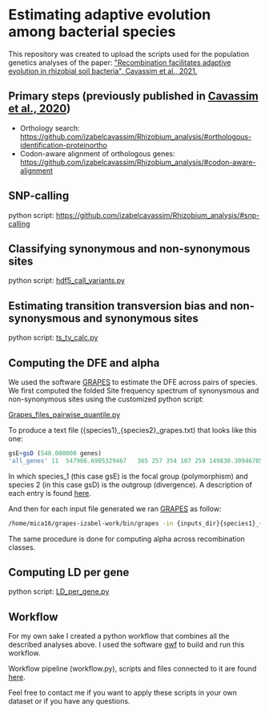 # Estimating adaptive evolution among bacterial species 
This repository was created to upload the scripts used for the population genetics analyses of the paper:
["Recombination facilitates adaptive evolution in rhizobial soil bacteria", Cavassim et al., 2021.](https://doi.org/10.1093/molbev/msab247)


## Primary steps (previously published in [Cavassim et al., 2020](https://www.microbiologyresearch.org/content/journal/mgen/10.1099/mgen.0.000351))
* Orthology search: https://github.com/izabelcavassim/Rhizobium_analysis/#orthologous-identification-proteinortho
* Codon-aware alignment of orthologous genes: https://github.com/izabelcavassim/Rhizobium_analysis/#codon-aware-alignment

## SNP-calling
python script: https://github.com/izabelcavassim/Rhizobium_analysis/#snp-calling

## Classifying synonymous and non-synonymous sites 

python script: [hdf5_call_variants.py](https://github.com/izabelcavassim/Popgen_bacteria/blob/master/scripts/hdf5_call_variants.py)

Estimating transition transversion bias and non-synonysmous and synonymous sites
-----------------------
python script: [ts_tv_calc.py](https://github.com/izabelcavassim/Popgen_bacteria/blob/master/scripts/ts_tv_calc.py)


Computing the DFE and alpha
-----------------------
We used the software [GRAPES](https://github.com/BioPP/grapes) to estimate the DFE across pairs of species. 
We first computed the folded Site frequency spectrum of synonysmous and non-synonymous sites using the customized python script:

[Grapes_files_pairwise_quantile.py](https://github.com/izabelcavassim/Popgen_bacteria/blob/master/scripts/Grapes_files_pairwise_quantile.py)

To produce a text file ({species1}_{species2}_grapes.txt) that looks like this one:

``` R
gsE+gsD (548.000000 genes)
'all_genes'	11	547966.6905329467	365	257	354	107	259	149830.30946705345	2698	2220	2469	1062	1952	547966.6905329467	963	149830.30946705345	8810
```
In which species_1 (this case gsE) is the focal group (polymorphism) and species 2 (in this case gsD) is the outgroup (divergence). 
A description of each entry is found [here](https://github.com/BioPP/grapes#example-input-files-for-grapes). 

And then for each input file generated we ran [GRAPES](https://github.com/BioPP/grapes) as follow:

``` bash
/home/mica16/grapes-izabel-work/bin/grapes -in {inputs_dir}{species1}_{species2}_grapes.txt -out {results_dir}{species1}_{species2}_grapes_output.txt -nb_rand_start 20 -model all
```
The same procedure is done for computing alpha across recombination classes. 

Computing LD per gene
-----------------------
python script: [LD_per_gene.py](https://github.com/izabelcavassim/Popgen_bacteria/blob/master/scripts/LD_per_gene.py)

Workflow
-----------------------
For my own sake I created a python workflow that combines all the described analyses above. I used the software [gwf](https://gwf.app/) to build and run this workflow.

Workflow pipeline (workflow.py), scripts and files connected to it are found [here](https://github.com/izabelcavassim/Popgen_bacteria/blob/master/scripts/).

Feel free to contact me if you want to apply these scripts in your own dataset or if you have any questions. 
